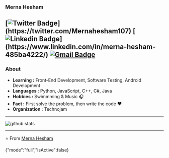 ### Merna Hesham 
[![Twitter Badge](https://img.shields.io/badge/-MernaHesham10-1ca0f1?style=flat-square&logo=twitter&logoColor=white&link=[https://twitter.com/Mernahesham107](https://twitter.com/Mernahesham107)](https://twitter.com/Mernahesham107))](https://twitter.com/Mernahesham107)
[![Linkedin Badge](https://img.shields.io/badge/-MernaHesham-1ca0f1?style=flat-square&logo=Linkedin&logoColor=white&link=[https://www.linkedin.com/in/merna-hesham-485ba4222/](https://www.linkedin.com/in/merna-hesham-485ba4222/)](https://www.linkedin.com/in/merna-hesham-485ba4222/))](https://www.linkedin.com/in/merna-hesham-485ba4222/)
[![Gmail Badge](https://img.shields.io/badge/-mernahesham21010@gmail.com-c14438?style=flat-square&logo=Gmail&logoColor=white&link=mailto:mernahesham21010@gmail.com)](mailto:mernahesham21010@gmail.com)
---------------------------------------------------------------------------------------------------------------------------------------------------------------------------------
### About

-  **Learning :** Front-End Development, Software Testing, Android Development 
-  **Languages :** Python, JavaScript, C++, C#, Java
-  **Hobbies :** Swimmming & Music :headphones:
-  **Fact :** First solve the problem, then write the code :heart: 
-  **Organization :** Technojam

---------------------------------------------------------------------------------------------------------------------------------------------------------------------------------

![github stats](https://github-readme-stats.vercel.app/api?username=MernaHesahm&show_icons=true)

---------------------------------------------------------------------------------------------------------------------------------------------------------------------------------


⭐️ From [Merna Hesham](https://github.com/MernaHesham10)

{"mode":"full","isActive":false}
